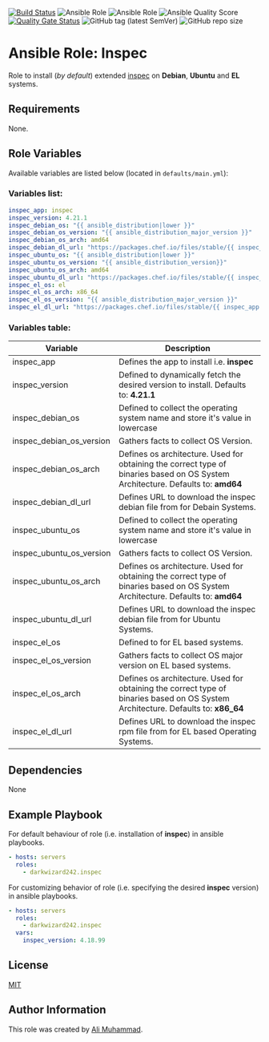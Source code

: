 [![Build Status](https://travis-ci.com/darkwizard242/ansible-role-inspec.svg?branch=master)](https://travis-ci.com/darkwizard242/ansible-role-inspec) ![Ansible Role](https://img.shields.io/ansible/role/47528?color=dark%20green%20) ![Ansible Role](https://img.shields.io/ansible/role/d/47528?label=role%20downloads) ![Ansible Quality Score](https://img.shields.io/ansible/quality/47528?label=ansible%20quality%20score) [![Quality Gate Status](https://sonarcloud.io/api/project_badges/measure?project=ansible-role-inspec&metric=alert_status)](https://sonarcloud.io/dashboard?id=ansible-role-inspec) ![GitHub tag (latest SemVer)](https://img.shields.io/github/tag/darkwizard242/ansible-role-inspec?label=release) ![GitHub repo size](https://img.shields.io/github/repo-size/darkwizard242/ansible-role-inspec?color=orange&style=flat-square)

# Ansible Role: Inspec

Role to install (_by default_) extended [inspec](https://github.com/inspec/inspec) on **Debian**, **Ubuntu** and **EL** systems.

## Requirements

None.

## Role Variables

Available variables are listed below (located in `defaults/main.yml`):

### Variables list:

```yaml
inspec_app: inspec
inspec_version: 4.21.1
inspec_debian_os: "{{ ansible_distribution|lower }}"
inspec_debian_os_version: "{{ ansible_distribution_major_version }}"
inspec_debian_os_arch: amd64
inspec_debian_dl_url: "https://packages.chef.io/files/stable/{{ inspec_app }}/{{ inspec_version }}/{{ inspec_debian_os }}/{{ inspec_debian_os_version }}/{{ inspec_app }}_{{ inspec_version }}-1_{{ inspec_debian_os_arch }}.deb"
inspec_ubuntu_os: "{{ ansible_distribution|lower }}"
inspec_ubuntu_os_version: "{{ ansible_distribution_version}}"
inspec_ubuntu_os_arch: amd64
inspec_ubuntu_dl_url: "https://packages.chef.io/files/stable/{{ inspec_app }}/{{ inspec_version }}/{{ inspec_debian_os }}/{{ inspec_debian_os_version }}/{{ inspec_app }}_{{ inspec_version }}-1_{{ inspec_debian_os_arch }}.deb"
inspec_el_os: el
inspec_el_os_arch: x86_64
inspec_el_os_version: "{{ ansible_distribution_major_version }}"
inspec_el_dl_url: "https://packages.chef.io/files/stable/{{ inspec_app }}/{{ inspec_version }}/{{ inspec_el_os }}/{{ inspec_el_os_version }}/{{ inspec_app }}-{{ inspec_version }}-1.el{{ inspec_el_os_version }}.{{ inspec_el_os_arch }}.rpm"
```

### Variables table:

Variable                 | Description
------------------------ | ---------------------------------------------------------------------------------------------------------------------------------
inspec_app               | Defines the app to install i.e. **inspec**
inspec_version           | Defined to dynamically fetch the desired version to install. Defaults to: **4.21.1**
inspec_debian_os         | Defined to collect the operating system name and store it's value in lowercase
inspec_debian_os_version | Gathers facts to collect OS Version.
inspec_debian_os_arch    | Defines os architecture. Used for obtaining the correct type of binaries based on OS System Architecture. Defaults to: **amd64**
inspec_debian_dl_url     | Defines URL to download the inspec debian file from for Debain Systems.
inspec_ubuntu_os         | Defined to collect the operating system name and store it's value in lowercase
inspec_ubuntu_os_version | Gathers facts to collect OS Version.
inspec_ubuntu_os_arch    | Defines os architecture. Used for obtaining the correct type of binaries based on OS System Architecture. Defaults to: **amd64**
inspec_ubuntu_dl_url     | Defines URL to download the inspec debian file from for Ubuntu Systems.
inspec_el_os             | Defined to for EL based systems.
inspec_el_os_version     | Gathers facts to collect OS major version on EL based systems.
inspec_el_os_arch        | Defines os architecture. Used for obtaining the correct type of binaries based on OS System Architecture. Defaults to: **x86_64**
inspec_el_dl_url         | Defines URL to download the inspec rpm file from for EL based Operating Systems.

## Dependencies

None

## Example Playbook

For default behaviour of role (i.e. installation of **inspec**) in ansible playbooks.

```yaml
- hosts: servers
  roles:
    - darkwizard242.inspec
```

For customizing behavior of role (i.e. specifying the desired **inspec** version) in ansible playbooks.

```yaml
- hosts: servers
  roles:
    - darkwizard242.inspec
  vars:
    inspec_version: 4.18.99
```

## License

[MIT](https://github.com/darkwizard242/ansible-role-inspec/blob/master/LICENSE)

## Author Information

This role was created by [Ali Muhammad](https://www.linkedin.com/in/ali-muhammad-759791130/).
